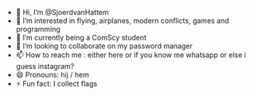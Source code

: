 - 👋 Hi, I’m @SjoerdvanHattem
- 👀 I’m interested in flying, airplanes, modern conflicts, games and programming
- 🌱 I’m currently being a ComScy student
- 💞️ I’m looking to collaborate on my password manager
- 📫 How to reach me : either here or if you know me whatsapp or else i guess instagram?
- 😄 Pronouns: hij / hem
- ⚡ Fun fact: I collect flags

<!---
SjoerdvanHattem/SjoerdvanHattem is a ✨ special ✨ repository because its `README.md` (this file) appears on your GitHub profile.
You can click the Preview link to take a look at your changes.
--->
